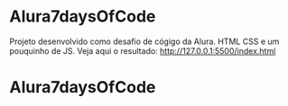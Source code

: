 # Alura7daysOfCode

Projeto desenvolvido como desafio de cógigo da Alura. 
HTML CSS e um pouquinho de JS.
Veja aqui o resultado: http://127.0.0.1:5500/index.html
# Alura7daysOfCode
